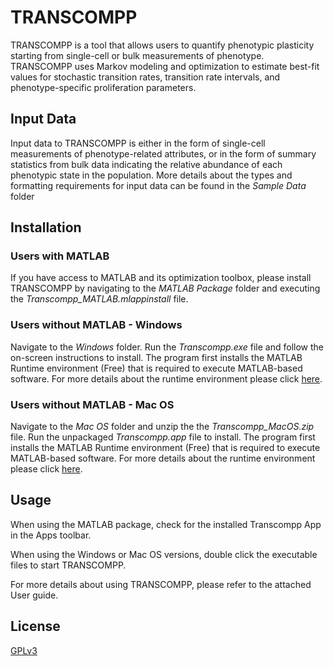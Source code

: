 # TRANSCOMPP

TRANSCOMPP is a tool that allows users to quantify phenotypic plasticity starting from single-cell or bulk measurements of phenotype. TRANSCOMPP uses Markov modeling and optimization to estimate best-fit values for stochastic transition rates, transition rate intervals, and phenotype-specific proliferation parameters.

## Input Data

Input data to TRANSCOMPP is either in the form of single-cell measurements of phenotype-related attributes, or in the form of summary statistics from bulk data indicating the relative abundance of each phenotypic state in the population. More details about the types and formatting requirements for input data can be found in the *Sample Data* folder

## Installation

### Users with MATLAB
If you have access to MATLAB and its optimization toolbox, please install TRANSCOMPP by navigating to the *MATLAB Package* folder and executing the *Transcompp_MATLAB.mlappinstall* file.

### Users without MATLAB - Windows

Navigate to the *Windows* folder. Run the *Transcompp.exe* file and follow the on-screen instructions to install. The program first installs the MATLAB Runtime environment (Free) that is required to execute MATLAB-based software. For more details about the runtime environment please click [here](https://www.mathworks.com/products/compiler/matlab-runtime.html).

### Users without MATLAB - Mac OS
Navigate to the *Mac OS* folder and unzip the the *Transcompp_MacOS.zip* file. Run the unpackaged *Transcompp.app* file to install. The program first installs the MATLAB Runtime environment (Free) that is required to execute MATLAB-based software. For more details about the runtime environment please click [here](https://www.mathworks.com/products/compiler/matlab-runtime.html).


## Usage
When using the MATLAB package, check for the installed Transcompp App in the Apps toolbar. 

When using the Windows or Mac OS versions, double click the executable files to start TRANSCOMPP. 

For more details about using TRANSCOMPP, please refer to the attached User guide.


## License
[GPLv3](https://choosealicense.com/licenses/gpl-3.0/)